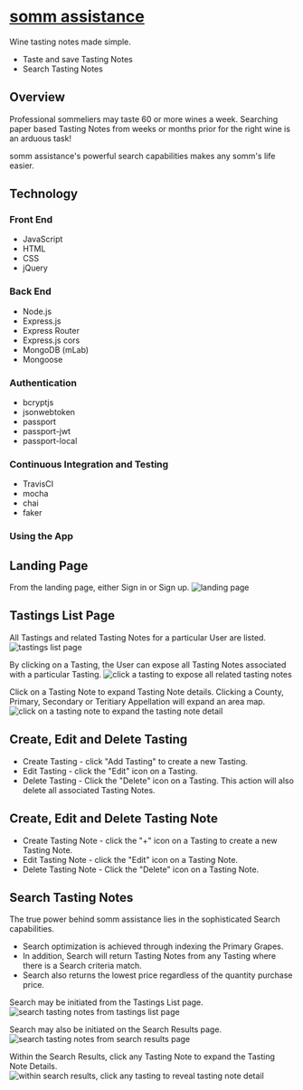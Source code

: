 # [somm assistance](https://somm-assistance.herokuapp.com)
Wine tasting notes made simple.
* Taste and save Tasting Notes
* Search Tasting Notes

## Overview
Professional sommeliers may taste 60 or more wines a week. Searching paper based Tasting Notes from weeks or months prior for the right wine is an arduous task!

somm assistance's powerful search capabilities makes any somm's life easier.

## Technology

### Front End
* JavaScript
* HTML
* CSS
* jQuery

### Back End
* Node.js
* Express.js
* Express Router
* Express.js cors
* MongoDB (mLab)
* Mongoose

### Authentication
* bcryptjs
* jsonwebtoken
* passport
* passport-jwt
* passport-local

### Continuous Integration and Testing
* TravisCI
* mocha
* chai
* faker

### Using the App

## Landing Page
From the landing page, either Sign in or Sign up.
![landing page](https://github.com/pmkgithub/somm_assitance/blob/master/readmeImages/somm_assitance_splash.png)

## Tastings List Page
All Tastings and related Tasting Notes for a particular User are listed.
![tastings list page](https://github.com/pmkgithub/somm_assitance/blob/master/readmeImages/somm_assistance_events_list_01.png)

By clicking on a Tasting, the User can expose all Tasting Notes
associated with a particular Tasting.
![click a tasting to expose all related tasting notes](https://github.com/pmkgithub/somm_assitance/blob/master/readmeImages/somm_assistance_events_list_02.png)

Click on a Tasting Note to expand Tasting Note details.  Clicking a County, Primary, Secondary or Teritiary Appellation will expand an area map.
![click on a tasting note to expand the tasting note detail](https://github.com/pmkgithub/somm_assitance/blob/master/readmeImages/somm_assistance_events_list_03.png)

## Create, Edit and Delete Tasting
* Create Tasting - click "Add Tasting" to create a new Tasting.
* Edit Tasting - click the "Edit" icon on a Tasting.
* Delete Tasting - Click the "Delete" icon on a Tasting.  This action will also delete all associated Tasting Notes.

## Create, Edit and Delete Tasting Note
* Create Tasting Note - click the "+" icon on a Tasting to create a new Tasting Note.
* Edit Tasting Note - click the "Edit" icon on a Tasting Note.
* Delete Tasting Note - Click the "Delete" icon on a Tasting Note.

## Search Tasting Notes
The true power behind somm assistance lies in the sophisticated Search capabilities.
* Search optimization is achieved through indexing the Primary Grapes.
* In addition, Search will return Tasting Notes from any Tasting where there is a Search criteria match.
* Search also returns the lowest price regardless of the quantity purchase price.


Search may be initiated from the Tastings List page.
![search tasting notes from tastings list page](https://github.com/pmkgithub/somm_assitance/blob/master/readmeImages/somm_assistance_search_01.png)

Search may also be initiated on the Search Results page.
![search tasting notes from search results page](https://github.com/pmkgithub/somm_assitance/blob/master/readmeImages/somm_assistance_search_results_01.png)

Within the Search Results, click any Tasting Note to expand the Tasting Note Details.
![within search results, click any tasting to reveal tasting note detail](https://github.com/pmkgithub/somm_assitance/blob/master/readmeImages/somm_assistance_search_results_02.png)